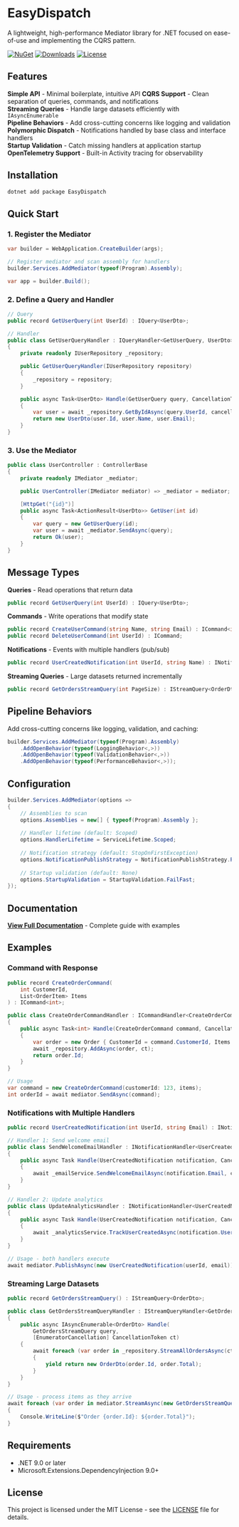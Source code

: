 # EasyDispatch

A lightweight, high-performance Mediator library for .NET focused on ease-of-use and implementing the CQRS pattern.

[![NuGet](https://img.shields.io/nuget/v/EasyDispatch.svg)](https://www.nuget.org/packages/EasyDispatch/)
[![Downloads](https://img.shields.io/nuget/dt/EasyDispatch.svg)](https://www.nuget.org/packages/EasyDispatch/)
[![License](https://img.shields.io/badge/license-MIT-blue.svg)](LICENSE)

## Features

**Simple API** - Minimal boilerplate, intuitive API
**CQRS Support** - Clean separation of queries, commands, and notifications  
**Streaming Queries** - Handle large datasets efficiently with `IAsyncEnumerable`  
**Pipeline Behaviors** - Add cross-cutting concerns like logging and validation  
**Polymorphic Dispatch** - Notifications handled by base class and interface handlers  
**Startup Validation** - Catch missing handlers at application startup  
**OpenTelemetry Support** - Built-in Activity tracing for observability  

## Installation

```bash
dotnet add package EasyDispatch
```

## Quick Start

### 1. Register the Mediator

```csharp
var builder = WebApplication.CreateBuilder(args);

// Register mediator and scan assembly for handlers
builder.Services.AddMediator(typeof(Program).Assembly);

var app = builder.Build();
```

### 2. Define a Query and Handler

```csharp
// Query
public record GetUserQuery(int UserId) : IQuery<UserDto>;

// Handler
public class GetUserQueryHandler : IQueryHandler<GetUserQuery, UserDto>
{
    private readonly IUserRepository _repository;

    public GetUserQueryHandler(IUserRepository repository)
    {
        _repository = repository;
    }

    public async Task<UserDto> Handle(GetUserQuery query, CancellationToken cancellationToken)
    {
        var user = await _repository.GetByIdAsync(query.UserId, cancellationToken);
        return new UserDto(user.Id, user.Name, user.Email);
    }
}
```

### 3. Use the Mediator

```csharp
public class UserController : ControllerBase
{
    private readonly IMediator _mediator;

    public UserController(IMediator mediator) => _mediator = mediator;

    [HttpGet("{id}")]
    public async Task<ActionResult<UserDto>> GetUser(int id)
    {
        var query = new GetUserQuery(id);
        var user = await _mediator.SendAsync(query);
        return Ok(user);
    }
}
```

## Message Types

**Queries** - Read operations that return data
```csharp
public record GetUserQuery(int UserId) : IQuery<UserDto>;
```

**Commands** - Write operations that modify state
```csharp
public record CreateUserCommand(string Name, string Email) : ICommand<int>;
public record DeleteUserCommand(int UserId) : ICommand;
```

**Notifications** - Events with multiple handlers (pub/sub)
```csharp
public record UserCreatedNotification(int UserId, string Name) : INotification;
```

**Streaming Queries** - Large datasets returned incrementally
```csharp
public record GetOrdersStreamQuery(int PageSize) : IStreamQuery<OrderDto>;
```

## Pipeline Behaviors

Add cross-cutting concerns like logging, validation, and caching:

```csharp
builder.Services.AddMediator(typeof(Program).Assembly)
    .AddOpenBehavior(typeof(LoggingBehavior<,>))
    .AddOpenBehavior(typeof(ValidationBehavior<,>))
    .AddOpenBehavior(typeof(PerformanceBehavior<,>));
```

## Configuration

```csharp
builder.Services.AddMediator(options =>
{
    // Assemblies to scan
    options.Assemblies = new[] { typeof(Program).Assembly };
    
    // Handler lifetime (default: Scoped)
    options.HandlerLifetime = ServiceLifetime.Scoped;
    
    // Notification strategy (default: StopOnFirstException)
    options.NotificationPublishStrategy = NotificationPublishStrategy.ParallelWhenAll;
    
    // Startup validation (default: None)
    options.StartupValidation = StartupValidation.FailFast;
});
```

## Documentation

**[View Full Documentation](../../wiki)** - Complete guide with examples

## Examples

### Command with Response

```csharp
public record CreateOrderCommand(
    int CustomerId,
    List<OrderItem> Items
) : ICommand<int>;

public class CreateOrderCommandHandler : ICommandHandler<CreateOrderCommand, int>
{
    public async Task<int> Handle(CreateOrderCommand command, CancellationToken ct)
    {
        var order = new Order { CustomerId = command.CustomerId, Items = command.Items };
        await _repository.AddAsync(order, ct);
        return order.Id;
    }
}

// Usage
var command = new CreateOrderCommand(customerId: 123, items);
int orderId = await mediator.SendAsync(command);
```

### Notifications with Multiple Handlers

```csharp
public record UserCreatedNotification(int UserId, string Email) : INotification;

// Handler 1: Send welcome email
public class SendWelcomeEmailHandler : INotificationHandler<UserCreatedNotification>
{
    public async Task Handle(UserCreatedNotification notification, CancellationToken ct)
    {
        await _emailService.SendWelcomeEmailAsync(notification.Email, ct);
    }
}

// Handler 2: Update analytics
public class UpdateAnalyticsHandler : INotificationHandler<UserCreatedNotification>
{
    public async Task Handle(UserCreatedNotification notification, CancellationToken ct)
    {
        await _analyticsService.TrackUserCreatedAsync(notification.UserId, ct);
    }
}

// Usage - both handlers execute
await mediator.PublishAsync(new UserCreatedNotification(userId, email));
```

### Streaming Large Datasets

```csharp
public record GetOrdersStreamQuery() : IStreamQuery<OrderDto>;

public class GetOrdersStreamQueryHandler : IStreamQueryHandler<GetOrdersStreamQuery, OrderDto>
{
    public async IAsyncEnumerable<OrderDto> Handle(
        GetOrdersStreamQuery query,
        [EnumeratorCancellation] CancellationToken ct)
    {
        await foreach (var order in _repository.StreamAllOrdersAsync(ct))
        {
            yield return new OrderDto(order.Id, order.Total);
        }
    }
}

// Usage - process items as they arrive
await foreach (var order in mediator.StreamAsync(new GetOrdersStreamQuery()))
{
    Console.WriteLine($"Order {order.Id}: ${order.Total}");
}
```

## Requirements

- .NET 9.0 or later
- Microsoft.Extensions.DependencyInjection 9.0+

## License

This project is licensed under the MIT License - see the [LICENSE](LICENSE) file for details.
